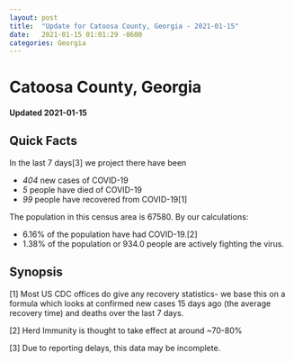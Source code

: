 ```yaml
---
layout: post
title:  "Update for Catoosa County, Georgia - 2021-01-15"
date:   2021-01-15 01:01:29 -0600
categories: Georgia
---
```


# Catoosa County, Georgia
#### Updated 2021-01-15

## Quick Facts

In the last 7 days[3] we project there have been
- *404* new cases of COVID-19
- *5* people have died of COVID-19
- *99* people have recovered from COVID-19[1]

The population in this census area is 67580. By our calculations:
- 6.16% of the population have had COVID-19.[2]
- 1.38% of the population or 934.0 people are actively fighting the virus.

## Synopsis




[1] Most US CDC offices do give any recovery statistics- we base this on a formula which looks at confirmed new cases
15 days ago (the average recovery time) and deaths over the last 7 days.

[2] Herd Immunity is thought to take effect at around ~70-80%

[3] Due to reporting delays, this data may be incomplete.
 
    